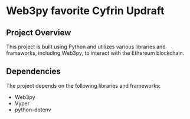 # Web3py favorite Cyfrin Updraft

## Project Overview

This project is built using Python and utilizes various libraries and frameworks, including Web3py, to interact with the Ethereum blockchain.

## Dependencies

The project depends on the following libraries and frameworks:

* Web3py
* Vyper
* python-dotenv
